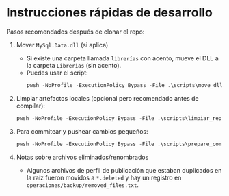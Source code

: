 # Instrucciones rápidas de desarrollo

Pasos recomendados después de clonar el repo:

1. Mover `MySql.Data.dll` (si aplica)
   - Si existe una carpeta llamada `librerías` con acento, mueve el DLL a la carpeta `Librerias` (sin acento).
   - Puedes usar el script:
     ```powershell
     pwsh -NoProfile -ExecutionPolicy Bypass -File .\scripts\move_dll.ps1
     ```

2. Limpiar artefactos locales (opcional pero recomendado antes de compilar):
   ```powershell
   pwsh -NoProfile -ExecutionPolicy Bypass -File .\scripts\limpiar_repo.ps1
   ```

3. Para commitear y pushear cambios pequeños:
   ```powershell
   pwsh -NoProfile -ExecutionPolicy Bypass -File .\scripts\prepare_commit.ps1 -Message "tu mensaje" -Branch main
   ```

4. Notas sobre archivos eliminados/renombrados
   - Algunos archivos de perfil de publicación que estaban duplicados en la raíz fueron movidos a `*.deleted` y hay un registro en `operaciones/backup/removed_files.txt`.
